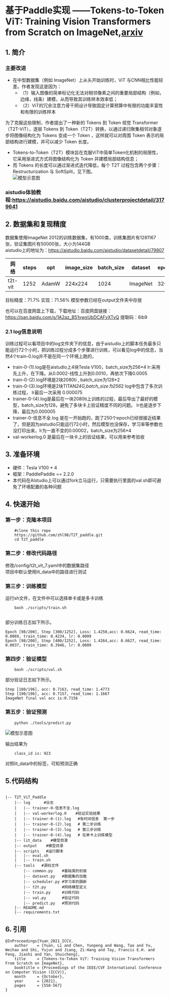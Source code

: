 # 基于Paddle实现  ——Tokens-to-Token ViT: Training Vision Transformers from Scratch on ImageNet,[arxiv](https://arxiv.org/abs/2101.11986)
## 1. 简介
### 主要改进
* 在中型数据集（例如 ImageNet）上从头开始训练时，ViT 与CNN相比性能较差。作者发现这是因为：
    * （1）输入图像的简单标记化无法对相邻像素之间的重要局部结构（例如，边缘，线条）建模，从而导致其训练样本效率低；
    * （2）ViT的冗余注意力骨干网设计导致固定计算预算中有限的功能丰富性和有限的训练样本

为了克服这些限制，作者提出了一种新的 Tokens 到 Token 视觉 Transformer（T2T-ViT），逐层 Tokens 到 Token（T2T）转换，以通过递归聚集相邻对象逐步将图像结构化为 Tokens 变成一个 Token ，这样就可以对周围 Token 表示的局部结构进行建模，并可以减少 Token 长度。

* Tokens-to-Token（T2T）模块旨在克服ViT中简单Token化机制的局限性，它采用渐进式方式将图像结构化为 Token 并建模局部结构信息；
* 而 Tokens 的长度可以通过渐进式迭代降低，每个 T2T 过程包含两个步骤：Restructurization 与 SoftSplit，见下图。  
![模型示意图](./images/t2t.png)


### aistudio体验教程:https://aistudio.baidu.com/aistudio/clusterprojectdetail/3179641

## 2. 数据集和复现精度
数据集使用ImageNet 2012的训练数据集，有1000类，训练集图片有1281167张，验证集图片有50000张，大小为144GB  
aistudio上的地址为：https://aistudio.baidu.com/aistudio/datasetdetail/79807  

|  网络   | steps  |  opt  | image_size   | batch_size | dataset   | epoch  |params_size|
|  ----  | ----  | ----    |  ----       | ----          |----  | ----  |----  |
| t2t-vit  | 1252  | AdamW | 224x224    |1024        |ImageNet| 320 |16.45MB|

目标精度：71.7%
实现：71.56%
模型参数已经在output文件夹中存放     

也可以在百度网盘上下载，下载地址：百度网盘链接：https://pan.baidu.com/s/1A2az_B51ywsUbDCAFvXTvQ 
提取码：6ib9     

### 2.1 log信息说明
训练过程可以看项目中的log文件夹下的信息，由于aistudio上的脚本任务最多只能运行72个小时，把训练过程分成多个步骤进行训练，可以看见log中的信息，当然4个train-0.log并不是在同一个环境上跑的，
*  train-0-(1).log是在aistudio上4块Tesla V100，batch_size为256*4     lr:采用先上升，在下降。从0.0002-线性上升到0.0010，再依次下降0.0005
*  train-0-(2).log环境是2块2080ti  ,   batch_size为128*2
*  train-0-(3).log环境是2块TITAN*24G,batch_size为256*2  log中包含了多次训练过程， lr最后一次采用 0.000075
* trainer-0-(4).log是最后在一块2080ti上训练的过程，最后导出了最好的模型，batch_size为128，避免了多块卡上验证精度不同的问题。  lr也是逐步下降，最后为0.000005
* trainer-0-信息不全.log 是在一开始跑的，跑了250个epoch已经很接近结果了，但是因为aistudio只能运行72小时，然后模型也没保存，学习率等参数也没打印出来，lr为一直不变的0.00002，batch_size为256*4
* val-workerlog.0 是最后在一块卡上的验证结果，可以用来参考验收

## 3. 准备环境
* 硬件：Tesla V100 * 4
* 框架：PaddlePaddle == 2.2.0
* 本代码在AIstudio上可以通过fork立马运行，只需要执行里面的val.sh即可避免了环境配置的各种问题
## 4. 快速开始
### 第一步：克隆本项目
```
    #clone this repo    
    https://github.com/zhl98/T2T_paddle.git
    cd T2T_paddle
```
### 第二步：修改代码路径
修改/config/t2t_vit_7.yaml中的数据集路径       
项目中默认使用lit_data中的路径进行测试
### 第三步：训练模型
运行sh文件，在文件中可以选择单卡或是多卡训练  
```
    bash ./scripts/train.sh
    
```
部分训练日志如下所示。
```
Epoch [98/200], Step [300/1252], Loss: 1.4250,acc: 0.6624, read_time: 0.0069, train_time: 0.4234, lr: 0.0009
Epoch [98/200], Step [400/1252], Loss: 1.4264,acc: 0.6627, read_time: 0.0037, train_time: 0.3946, lr: 0.0009
```
### 第四步：验证模型
```
    bash ./scripts/val.sh
```
部分验证日志如下所示。
```
Step [180/196], acc: 0.7163, read_time: 1.4773
Step [190/196], acc: 0.7157, read_time: 1.1667
ImageNet final val acc is:0.7156
```
### 第五步：验证预测
```
    python ./tools/predict.py
```
![模型示意图](./images/n07579787_1228.JPEG)    

输出结果为

```
    class_id is: 923
```
对照lit_data中的标签，可知预测正确
## 5.代码结构



```

|-- T2T_ViT_Paddle
    |-- log      #日志
    |   |-- trainer-0-信息不全.log 
    |   |-- val-workerlog.0    #验证实验结果
    |   |-- trainer-0-(1).log   #有时间信息  第一步
    |   |-- trainer-0-(2).log   # 第二步训练
    |   |-- trainer-0-(3).log   # 第三步训练
    |   |-- trainer-0-(4).log   # 在单卡上训练模型
    |-- lit_data    #模型目录
    |-- output    #模型目录
    |-- scripts   #运行脚本
    |   |-- eval.sh
    |   |-- train.sh
    |-- tools   #源码文件
        |-- common.py    #基础类的封装
        |-- dataset.py	 #数据集的加载
        |-- scheduler.py #学习率的跟新
        |-- t2t.py		 #网络模型定义	
        |-- train.py	 #训练代码
        |-- val.py		 #验证代码
        |-- predict.py	 #预测代码
    |-- README.md      
    |-- requirements.txt

```

## 6. 引用


```
@InProceedings{Yuan_2021_ICCV,
    author    = {Yuan, Li and Chen, Yunpeng and Wang, Tao and Yu, Weihao and Shi, Yujun and Jiang, Zi-Hang and Tay, Francis E.H. and Feng, Jiashi and Yan, Shuicheng},
    title     = {Tokens-to-Token ViT: Training Vision Transformers From Scratch on ImageNet},
    booktitle = {Proceedings of the IEEE/CVF International Conference on Computer Vision (ICCV)},
    month     = {October},
    year      = {2021},
    pages     = {558-567}
}

```